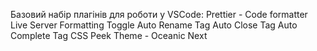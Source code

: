 Базовий набір плагінів для роботи у VSCode:
Prettier - Code formatter
Live Server
Formatting Toggle
Auto Rename Tag
Auto Close Tag
Auto Complete Tag
CSS Peek
Theme - Oceanic Next
